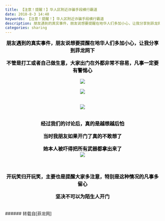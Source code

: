 ```yaml
---
title: 【注意！提醒！】华人区附近诈骗手段横行霸道
date: 2018-8-3 14:48
keywords: 【注意！提醒！】华人区附近诈骗手段横行霸道
description: 朋友遇到的真实事件，朋友说想要提醒在地华人们多加小心，让我分享到菲龙网下不管是打工或者自己做生意，大家出门在外都非常不容易，凡事一定要有警惕心经过我们的讨论后，真的是越想越后怕当时我朋友如果开门了真的不敢想了她本人被吓得把所有武器都拿出来了$('flv_cHj').innerHTML=(mobileplayer() ? "<iframe height='375' width='500' src='http://www.youtube.com/embed/RRbEqxKf2pE' frameborder=0 allowfullscreen></iframe>" : AC_FL_RunContent('width', '500', 'height', '375', 'allowNetworking', 'internal', 'allowScriptAccess', 'never', 'src', 'http://www.youtube.com/v/RRbEqxKf2pE&hl=zh_CN&fs=1', 'quality', 'high', 'bgcolor', '#ffffff', 'wmode', 'transparent', 'allowfullscreen', 'true'));开玩笑归开玩笑，主要也是提醒大家多注意，特别是这种情况的凡事多留心坚决不可以为陌生人开门
categories: sharing
---
```

<td class="t_f" id="postmessage_1589178">

<div align="center"><font size="3"><font color="#000000"><strong>朋友遇到的真实事件，朋友说想要提醒在地华人们多加小心，让我分享到菲龙网下</strong></font></font></div><br/>
<div align="center"><font size="3"><font color="#000000"><strong>不管是打工或者自己做生意，大家出门在外都非常不容易，凡事一定要有警惕心</strong></font></font></div><br/>
<div align="center">

<img aid="903045" data-cf-modified-c39a11d3597c8015f91490c2-="" file="data/attachment/forum/201808/03/143044ucss6caps44bcu47.jpg.thumb.jpg" id="aimg_903045" inpost="1" onclick="" onmouseover="" src="http://www.flw.ph/data/attachment/forum/201808/03/143044ucss6caps44bcu47.jpg" style="cursor:pointer" zoomfile="data/attachment/forum/201808/03/143044ucss6caps44bcu47.jpg"/>


</div><br/>
<div align="center">

<img aid="903070" data-cf-modified-c39a11d3597c8015f91490c2-="" file="data/attachment/forum/201808/03/143730l6g0vvp300mzfhek.jpg.thumb.jpg" id="aimg_903070" inpost="1" onclick="" onmouseover="" src="http://www.flw.ph/data/attachment/forum/201808/03/143730l6g0vvp300mzfhek.jpg" style="cursor:pointer" zoomfile="data/attachment/forum/201808/03/143730l6g0vvp300mzfhek.jpg"/>


</div><br/>
<br/>
<div align="center">

<img aid="903046" data-cf-modified-c39a11d3597c8015f91490c2-="" file="data/attachment/forum/201808/03/143136o9o8805obt5bt8pw.jpg.thumb.jpg" id="aimg_903046" inpost="1" onclick="" onmouseover="" src="http://www.flw.ph/data/attachment/forum/201808/03/143136o9o8805obt5bt8pw.jpg" style="cursor:pointer" zoomfile="data/attachment/forum/201808/03/143136o9o8805obt5bt8pw.jpg"/>


</div><br/>
<br/>
<div align="center"><font size="3"><font color="#000000"><strong>经过我们的讨论后，真的是越想越后怕</strong></font></font></div><br/>
<div align="center"><font size="3"><font color="#000000"><strong>当时我朋友如果开门了真的不敢想了</strong></font></font></div><br/>
<div align="center"><font size="3"><font color="#000000"><strong>她本人被吓得把所有武器都拿出来了</strong></font></font></div><div align="center">

<img aid="903120" data-cf-modified-c39a11d3597c8015f91490c2-="" file="data/attachment/forum/201808/03/144937v1r1wchqjfkgc1rg.jpg.thumb.jpg" id="aimg_903120" inpost="1" onclick="" onmouseover="" src="http://www.flw.ph/data/attachment/forum/201808/03/144937v1r1wchqjfkgc1rg.jpg" style="cursor:pointer" zoomfile="data/attachment/forum/201808/03/144937v1r1wchqjfkgc1rg.jpg"/>


</div><br/>
<div align="center"><span id="flv_cHj"></span><script reload="1" type="c39a11d3597c8015f91490c2-text/javascript">$('flv_cHj').innerHTML=(mobileplayer() ? "<iframe height='375' width='500' src='http://www.youtube.com/embed/RRbEqxKf2pE' frameborder=0 allowfullscreen></iframe>" : AC_FL_RunContent('width', '500', 'height', '375', 'allowNetworking', 'internal', 'allowScriptAccess', 'never', 'src', 'http://www.youtube.com/v/RRbEqxKf2pE&hl=zh_CN&fs=1', 'quality', 'high', 'bgcolor', '#ffffff', 'wmode', 'transparent', 'allowfullscreen', 'true'));</script></div><br/>
<br/>
<div align="center"><font size="3"><font color="#000000"><strong>开玩笑归开玩笑，主要也是提醒大家多注意，特别是这种情况的凡事多留心</strong></font></font></div><br/>
<div align="center"><font size="3"><font color="#000000"><strong>坚决不可以为陌生人开门</strong></font></font></div><br/>
<br/>
</td>
###### 转载自[菲龙网]